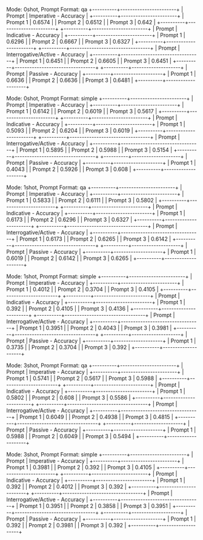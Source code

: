 Mode: 0shot, Prompt Format: qa
+----------+-----------------------+
|  Prompt  | Imperative - Accuracy |
+----------+-----------------------+
| Prompt 1 |         0.6574        |
| Prompt 2 |         0.6512        |
| Prompt 3 |         0.642         |
+----------+-----------------------+
+----------+-----------------------+
|  Prompt  | Indicative - Accuracy |
+----------+-----------------------+
| Prompt 1 |         0.6296        |
| Prompt 2 |         0.6667        |
| Prompt 3 |         0.6327        |
+----------+-----------------------+
+----------+---------------------------------+
|  Prompt  | Interrogative/Active - Accuracy |
+----------+---------------------------------+
| Prompt 1 |              0.6451             |
| Prompt 2 |              0.6605             |
| Prompt 3 |              0.6451             |
+----------+---------------------------------+
+----------+--------------------+
|  Prompt  | Passive - Accuracy |
+----------+--------------------+
| Prompt 1 |       0.6636       |
| Prompt 2 |       0.6636       |
| Prompt 3 |       0.6481       |
+----------+--------------------+


Mode: 0shot, Prompt Format: simple
+----------+-----------------------+
|  Prompt  | Imperative - Accuracy |
+----------+-----------------------+
| Prompt 1 |         0.6142        |
| Prompt 2 |         0.6019        |
| Prompt 3 |         0.5617        |
+----------+-----------------------+
+----------+-----------------------+
|  Prompt  | Indicative - Accuracy |
+----------+-----------------------+
| Prompt 1 |         0.5093        |
| Prompt 2 |         0.6204        |
| Prompt 3 |         0.6019        |
+----------+-----------------------+
+----------+---------------------------------+
|  Prompt  | Interrogative/Active - Accuracy |
+----------+---------------------------------+
| Prompt 1 |              0.5895             |
| Prompt 2 |              0.5988             |
| Prompt 3 |              0.5154             |
+----------+---------------------------------+
+----------+--------------------+
|  Prompt  | Passive - Accuracy |
+----------+--------------------+
| Prompt 1 |       0.4043       |
| Prompt 2 |       0.5926       |
| Prompt 3 |       0.608        |
+----------+--------------------+


Mode: 1shot, Prompt Format: qa
+----------+-----------------------+
|  Prompt  | Imperative - Accuracy |
+----------+-----------------------+
| Prompt 1 |         0.5833        |
| Prompt 2 |         0.6111        |
| Prompt 3 |         0.5802        |
+----------+-----------------------+
+----------+-----------------------+
|  Prompt  | Indicative - Accuracy |
+----------+-----------------------+
| Prompt 1 |         0.6173        |
| Prompt 2 |         0.6296        |
| Prompt 3 |         0.6327        |
+----------+-----------------------+
+----------+---------------------------------+
|  Prompt  | Interrogative/Active - Accuracy |
+----------+---------------------------------+
| Prompt 1 |              0.6173             |
| Prompt 2 |              0.6265             |
| Prompt 3 |              0.6142             |
+----------+---------------------------------+
+----------+--------------------+
|  Prompt  | Passive - Accuracy |
+----------+--------------------+
| Prompt 1 |       0.6019       |
| Prompt 2 |       0.6142       |
| Prompt 3 |       0.6265       |
+----------+--------------------+


Mode: 1shot, Prompt Format: simple
+----------+-----------------------+
|  Prompt  | Imperative - Accuracy |
+----------+-----------------------+
| Prompt 1 |         0.4012        |
| Prompt 2 |         0.3704        |
| Prompt 3 |         0.4105        |
+----------+-----------------------+
+----------+-----------------------+
|  Prompt  | Indicative - Accuracy |
+----------+-----------------------+
| Prompt 1 |         0.392         |
| Prompt 2 |         0.4105        |
| Prompt 3 |         0.4136        |
+----------+-----------------------+
+----------+---------------------------------+
|  Prompt  | Interrogative/Active - Accuracy |
+----------+---------------------------------+
| Prompt 1 |              0.3951             |
| Prompt 2 |              0.4043             |
| Prompt 3 |              0.3981             |
+----------+---------------------------------+
+----------+--------------------+
|  Prompt  | Passive - Accuracy |
+----------+--------------------+
| Prompt 1 |       0.3735       |
| Prompt 2 |       0.3704       |
| Prompt 3 |       0.392        |
+----------+--------------------+


Mode: 3shot, Prompt Format: qa
+----------+-----------------------+
|  Prompt  | Imperative - Accuracy |
+----------+-----------------------+
| Prompt 1 |         0.5741        |
| Prompt 2 |         0.5617        |
| Prompt 3 |         0.5988        |
+----------+-----------------------+
+----------+-----------------------+
|  Prompt  | Indicative - Accuracy |
+----------+-----------------------+
| Prompt 1 |         0.5802        |
| Prompt 2 |         0.608         |
| Prompt 3 |         0.5586        |
+----------+-----------------------+
+----------+---------------------------------+
|  Prompt  | Interrogative/Active - Accuracy |
+----------+---------------------------------+
| Prompt 1 |              0.6049             |
| Prompt 2 |              0.4938             |
| Prompt 3 |              0.4815             |
+----------+---------------------------------+
+----------+--------------------+
|  Prompt  | Passive - Accuracy |
+----------+--------------------+
| Prompt 1 |       0.5988       |
| Prompt 2 |       0.6049       |
| Prompt 3 |       0.5494       |
+----------+--------------------+


Mode: 3shot, Prompt Format: simple
+----------+-----------------------+
|  Prompt  | Imperative - Accuracy |
+----------+-----------------------+
| Prompt 1 |         0.3981        |
| Prompt 2 |         0.392         |
| Prompt 3 |         0.4105        |
+----------+-----------------------+
+----------+-----------------------+
|  Prompt  | Indicative - Accuracy |
+----------+-----------------------+
| Prompt 1 |         0.392         |
| Prompt 2 |         0.4012        |
| Prompt 3 |         0.392         |
+----------+-----------------------+
+----------+---------------------------------+
|  Prompt  | Interrogative/Active - Accuracy |
+----------+---------------------------------+
| Prompt 1 |              0.3951             |
| Prompt 2 |              0.3858             |
| Prompt 3 |              0.3951             |
+----------+---------------------------------+
+----------+--------------------+
|  Prompt  | Passive - Accuracy |
+----------+--------------------+
| Prompt 1 |       0.392        |
| Prompt 2 |       0.3981       |
| Prompt 3 |       0.392        |
+----------+--------------------+
